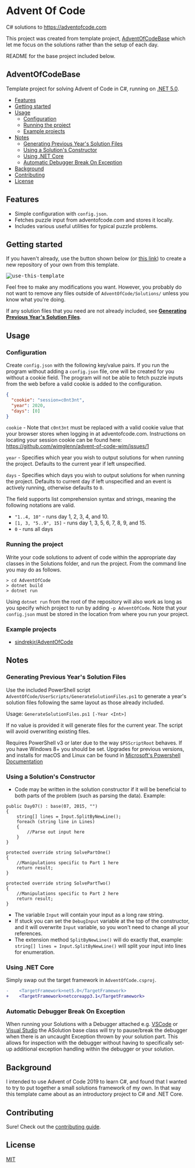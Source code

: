# Advent Of Code

C# solutions to https://adventofcode.com

This project was created from template project, [AdventOfCodeBase](https://github.com/sindrekjr/AdventOfCodeBase) which let me focus on the solutions rather than the setup of each day. 

README for the base project included below.

## AdventOfCodeBase
Template project for solving Advent of Code in C#, running on [.NET 5.0](https://dotnet.microsoft.com/download/dotnet/5.0).

- [Features](#features)
- [Getting started](#getting-started)
- [Usage](#usage)
  - [Configuration](#configuration)
  - [Running the project](#running-the-project)
  - [Example projects](#example-projects)
- [Notes](#notes)
  - [Generating Previous Year's Solution Files](#generating-previous-years-solution-files)
  - [Using a Solution's Constructor](#using-a-solutions-constructor)
  - [Using .NET Core](#using-net-core)
  - [Automatic Debugger Break On Exception](#automatic-debugger-break-on-exception)
- [Background](#background)
- [Contributing](#contributing)
- [License](#license)

## Features
* Simple configuration with `config.json`.
* Fetches puzzle input from adventofcode.com and stores it locally.
* Includes various useful utilities for typical puzzle problems.

## Getting started
If you haven't already, use the button shown below (or [this link](https://github.com/sindrekjr/AdventOfCodeBase/generate)) to create a new repository of your own from this template.

<kbd style>![use-this-template](https://user-images.githubusercontent.com/23259585/95107477-3e522300-073a-11eb-8c80-c0cd4e1b5c11.png)</kbd>

Feel free to make any modifications you want. However, you probably do not want to remove any files outside of `AdventOfCode/Solutions/` unless you know what you're doing.

If any solution files that you need are not already included, see **[Generating Previous Year's Solution Files](#generating-previous-years-solution-files)**.

## Usage
### Configuration
Create `config.json` with the following key/value pairs. If you run the program without adding a `config.json` file, one will be created for you without a cookie field. The program will not be able to fetch puzzle inputs from the web before a valid cookie is added to the configuration. 
```json
{
  "cookie": "session=c0nt3nt",
  "year": 2020,
  "days": [0] 
}
```

`cookie` - Note that `c0nt3nt` must be replaced with a valid cookie value that your browser stores when logging in at adventofcode.com. Instructions on locating your session cookie can be found here: https://github.com/wimglenn/advent-of-code-wim/issues/1

`year` - Specifies which year you wish to output solutions for when running the project. Defaults to the current year if left unspecified.

`days` - Specifies which days you wish to output solutions for when running the project. Defaults to current day if left unspecified and an event is actively running, otherwise defaults to `0`.

The field supports list comprehension syntax and strings, meaning the following notations are valid.
* `"1..4, 10"` - runs day 1, 2, 3, 4, and 10.
* `[1, 3, "5..9", 15]` - runs day 1, 3, 5, 6, 7, 8, 9, and 15.
* `0` - runs all days

### Running the project
Write your code solutions to advent of code within the appropriate day classes in the Solutions folder, and run the project. From the command line you may do as follows.
```
> cd AdventOfCode
> dotnet build
> dotnet run
```
Using `dotnet run` from the root of the repository will also work as long as you specify which project to run by adding `-p AdventOfCode`. Note that your `config.json` must be stored in the location from where you run your project.

### Example projects
* [sindrekjr/AdventOfCode](https://github.com/sindrekjr/AdventOfCode)

## Notes
### Generating Previous Year's Solution Files
Use the included PowerShell script `AdventOfCode/UserScripts/GenerateSolutionFiles.ps1` to generate a year's solution files following the same layout as those already included.

Usage: `GenerateSolutionFiles.ps1 [-Year <Int>]`

If no value is provided it will generate files for the current year. The script will avoid overwriting existing files.  

Requires PowerShell v3 or later due to the way `$PSScriptRoot` behaves. If you have Windows 8+ you should be set. Upgrades for previous versions, and installs for macOS and Linux can be found in [Microsoft's Powershell Documentation](https://docs.microsoft.com/en-us/powershell/scripting/install/installing-powershell?view=powershell-7.1)

### Using a Solution's Constructor
* Code may be written in the solution constructor if it will be beneficial to both parts of the problem (such as parsing the data). Example:
```CSharp
public Day07() : base(07, 2015, "")
{
    string[] lines = Input.SplitByNewLine();
    foreach (string line in Lines)
    {
        //Parse out input here
    }
}

protected override string SolvePartOne()
{
    //Manipulations specific to Part 1 here
    return result;
}

protected override string SolvePartTwo()
{
    //Manipulations specific to Part 2 here
    return result;
}
```
* The variable `Input` will contain your input as a long raw string.
* If stuck you can set the `DebugInput` variable at the top of the constructor, and it will overwrite `Input` variable, so you won't need to change all your references. 
* The extension method `SplitByNewLine()` will do exactly that, example: `string[] lines = Input.SplitByNewLine()` will split your input into lines for enumeration.

### Using .NET Core
Simply swap out the target framework in `AdventOfCode.csproj`.
```diff
-    <TargetFramework>net5.0</TargetFramework>
+    <TargetFramework>netcoreapp3.1</TargetFramework>
```

### Automatic Debugger Break On Exception
When running your Solutions with a Debugger attached e.g. [VSCode](https://code.visualstudio.com/docs/editor/debugging) or [Visual Studio](https://docs.microsoft.com/en-us/visualstudio/debugger/quickstart-debug-with-managed?view=vs-2019) the ASolution base class will try to pause/break the debugger when there is an uncaught Exception thrown by your solution part. This allows for inspection with the debugger without having to specifically set-up additional exception handling within the debugger or your solution.

## Background
I intended to use Advent of Code 2019 to learn C#, and found that I wanted to try to put together a small solutions framework of my own. In that way this template came about as an introductory project to C# and .NET Core.

## Contributing 
Sure! Check out the [contributing guide](https://github.com/sindrekjr/AdventOfCodeBase/blob/master/CONTRIBUTING.md).

## License
[MIT](https://github.com/sindrekjr/AdventOfCodeBase/blob/master/LICENSE.md)
